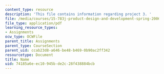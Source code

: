 ```yaml
---
content_type: resource
description: 'This file contains information regarding project 3. '
file: /media/courses/15-783j-product-design-and-development-spring-2006/74185a6eec10945bde2c28f438884bcb_smp_dgn_prj_pro3.pdf
file_type: application/pdf
learning_resource_types:
- Assignments
ocw_type: OCWFile
parent_title: Assignments
parent_type: CourseSection
parent_uid: ccab23d8-a646-be48-b469-0b90ac2ff342
resourcetype: Document
title: Name
uid: 74185a6e-ec10-945b-de2c-28f438884bcb
---
```

